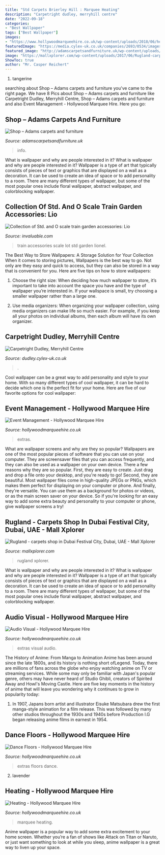 ```yaml
---
title: "Std Carpets Brierley Hill : Marquee Heating"
description: "Carpetright dudley, merryhill centre"
date: "2022-09-18"
categories:
- "Best Wallpaper"
tags: ["Best Wallpaper"]
images:
- "https://www.hollywoodmarqueehire.co.uk/wp-content/uploads/2018/06/heating-1.jpg"
featuredImage: "https://media.cylex-uk.co.uk/companies/2693/0534/images/1738088617-img3_167902_large.jpg"
featured_image: "http://adamscarpetsandfurniture.uk/wp-content/uploads/2019/05/acf.png"
image: "https://mallxplorer.com/wp-content/uploads/2017/06/Rugland-carpets-shop-Dubai-Festival-City-Dubai-UAE-1024x500.jpg"
ShowToc: true
author: "Mr. Casper Reichert"
---
```



1. tangerine 

	

		
searching about Shop – Adams carpets and furniture you've came to the right page. We have 8 Pics about Shop – Adams carpets and furniture like Carpetright Dudley, Merryhill Centre, Shop – Adams carpets and furniture and also Event Management - Hollywood Marquee Hire. Here you go:
		
    
## Shop – Adams Carpets And Furniture

<img loading=lazy src="http://adamscarpetsandfurniture.uk/wp-content/uploads/2019/05/acf.png" onerror="this.onerror=null;this.src='https://tse2.mm.bing.net/th?id=OIP.M26sp7vC78Yk7hH8MEvK7gHaBF&amp;pid=15.1';" alt="Shop – Adams carpets and furniture">

_Source: adamscarpetsandfurniture.uk_

>info. 

	

What is wallpaper and why are people interested in it?
What is wallpaper and why are people interested in it?
Wallpaper is a type of art that typically consists of pieces of text or graphics that are displayed on a wall as a decoration. It can be used to create an idea of space or to add personality to a room. There are many different types of wallpaper, but some of the most popular ones include floral wallpaper, abstract wallpaper, and colorblocking wallpaper.

    
## Collection Of Std. And O Scale Train Garden Accessories: Lio

<img loading=lazy src="https://image.invaluable.com/housePhotos/PatrickSONeill/32/624132/H2138-L143514929.JPG" onerror="this.onerror=null;this.src='https://tse3.mm.bing.net/th?id=OIP.tEbuPdyN6g9N7MS7ufUt8wHaD2&amp;pid=15.1';" alt="Collection of Std. and O scale train garden accessories: Lio">

_Source: invaluable.com_

>train accessories scale lot std garden lionel. 

	

The Best Way to Store Wallpapers: A Storage Solution for Your Collection
When it comes to storing pictures, Wallpapers is the best way to go. Not only are they easy and quick to access, but they can also be stored in a way that is convenient for you. Here are five tips on how to store wallpapers:
1) Choose the right size: When deciding how much wallpaper to store, it’s important to take into account the space you have and the type of wallpaper you’re interested in. If your wallspace is small, try choosing a smaller wallpaper rather than a large one.

2) Use media organizers: When organizing your wallpaper collection, using media organizers can make life so much easier. For example, if you keep all your photos on individual albums, then each album will have its own organizer.

    
## Carpetright Dudley, Merryhill Centre

<img loading=lazy src="https://media.cylex-uk.co.uk/companies/2693/0534/images/1738088617-img3_167902_large.jpg" onerror="this.onerror=null;this.src='https://tse1.mm.bing.net/th?id=OIP.zijCnx9WGRi9Zw-bkTHmOQHaFj&amp;pid=15.1';" alt="Carpetright Dudley, Merryhill Centre">

_Source: dudley.cylex-uk.co.uk_

>. 

	

Cool wallpaper can be a great way to add personality and style to your home. With so many different types of cool wallpaper, it can be hard to decide which one is the perfect fit for your home. Here are five of our favorite options for cool wallpaper: 

    
## Event Management - Hollywood Marquee Hire

<img loading=lazy src="https://www.hollywoodmarqueehire.co.uk/wp-content/uploads/2018/06/SONGHOY-BLUES-3-1444x980.jpg" onerror="this.onerror=null;this.src='https://tse4.mm.bing.net/th?id=OIP.nD5uRQUfR_7Yd-8N4iSe_wHaFB&amp;pid=15.1';" alt="Event Management - Hollywood Marquee Hire">

_Source: hollywoodmarqueehire.co.uk_

>extras. 

	

What are wallpaper screens and why are they so popular?
Wallpapers are one of the most popular pieces of software that you can use on your computer. They are screensaver files that you can access frequently, and they can also be used as a wallpaper on your own device. There a few reasons why they are so popular. First, they are easy to create. Just drag and drop a file onto your desktop, and you're ready to go! Second, they are beautiful. Most wallpaper files come in high-quality JPEGs or PNGs, which makes them perfect for displaying on your computer or phone. And finally, they're versatile. You can use them as a background for photos or videos, or as the main screen saver on your device. So if you're looking for an easy way to add some extra beauty and personality to your computer or phone, give wallpaper screens a try!

    
## Rugland - Carpets Shop In Dubai Festival City, Dubai, UAE - Mall Xplorer

<img loading=lazy src="https://mallxplorer.com/wp-content/uploads/2017/06/Rugland-carpets-shop-Dubai-Festival-City-Dubai-UAE-1024x500.jpg" onerror="this.onerror=null;this.src='https://tse2.mm.bing.net/th?id=OIP.cuRXsJf90GyTqJ7uzEOXmwHaDn&amp;pid=15.1';" alt="Rugland - carpets shop in Dubai Festival City, Dubai, UAE - Mall Xplorer">

_Source: mallxplorer.com_

>rugland xplorer. 

	

What is wallpaper and why are people interested in it?
What is wallpaper and why are people interested in it?
Wallpaper is a type of art that typically consists of pieces of text or graphics that are displayed on a wall as a decoration. It can be used to create an idea of space or to add personality to a room. There are many different types of wallpaper, but some of the most popular ones include floral wallpaper, abstract wallpaper, and colorblocking wallpaper.

    
## Audio Visual - Hollywood Marquee Hire

<img loading=lazy src="https://www.hollywoodmarqueehire.co.uk/wp-content/uploads/2018/06/av-2.jpg" onerror="this.onerror=null;this.src='https://tse2.mm.bing.net/th?id=OIP.__NkMiR0ZUy5_5m8r1Wq4wHaFj&amp;pid=15.1';" alt="Audio Visual - Hollywood Marquee Hire">

_Source: hollywoodmarqueehire.co.uk_

>extras visual audio. 

	

The History of Anime: From Manga to Animation
Anime has been around since the late 1800s, and its history is nothing short ofLegend. Today, there are millions of fans across the globe who enjoy watching anime on TV or streaming services. While some may only be familiar with Japan's popular genre, others may have never heard of Studio Ghibli, creators of Spirited Away and Howl's Moving Castle. Here are five key moments in the history of anime that will leave you wondering why it continues to grow in popularity today:
1) In 1907, Japans born artist and illustrator Eisuke Matsubara drew the first manga-style animation for a film release. This was followed by many other studios throughout the 1930s and 1940s before Production I.G began releasing anime films in earnest in 1954.

    
## Dance Floors - Hollywood Marquee Hire

<img loading=lazy src="https://www.hollywoodmarqueehire.co.uk/wp-content/uploads/2018/06/DSC02215-1444x1083.jpg" onerror="this.onerror=null;this.src='https://tse4.mm.bing.net/th?id=OIP.2noTYdtX5uCD3TdNb2yLswHaFj&amp;pid=15.1';" alt="Dance Floors - Hollywood Marquee Hire">

_Source: hollywoodmarqueehire.co.uk_

>extras floors dance. 

	

2. lavender 

    
## Heating - Hollywood Marquee Hire

<img loading=lazy src="https://www.hollywoodmarqueehire.co.uk/wp-content/uploads/2018/06/heating-1.jpg" onerror="this.onerror=null;this.src='https://tse2.mm.bing.net/th?id=OIP.QfUf24QWE2mkJznVhpBwVAHaFj&amp;pid=15.1';" alt="Heating - Hollywood Marquee Hire">

_Source: hollywoodmarqueehire.co.uk_

>marquee heating. 

	

Anime wallpaper is a popular way to add some extra excitement to your home screen. Whether you’re a fan of shows like Attack on Titan or Naruto, or just want something to look at while you sleep, anime wallpaper is a great way to liven up your space.

